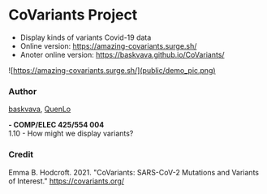 # CoVariants Project
- Display kinds of variants Covid-19 data
- Online version: https://amazing-covariants.surge.sh/
- Anoter online version: https://baskvava.github.io/CoVariants/

![https://amazing-covariants.surge.sh/](public/demo_pic.png)

### Author
[baskvava](https://github.com/baskvava), [QuenLo](https://github.com/QuenLo)

**- COMP/ELEC 425/554 004**<br>
1.10 - How might we display variants?

### Credit
Emma B. Hodcroft. 2021. "CoVariants: SARS-CoV-2 Mutations and Variants of Interest." https://covariants.org/
